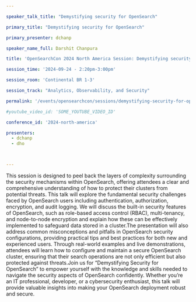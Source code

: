 ```yaml
---

speaker_talk_title: "Demystifying security for OpenSearch"

primary_title: "Demystifying security for OpenSearch"

primary_presenter: dchanp

speaker_name_full: Darshit Chanpura

title: 'OpenSearchCon 2024 North America Session: Demystifying security for OpenSearch'

session_time: '2024-09-24 - 2:20pm-3:00pm' 

session_room: 'Continental BR 1-3' 

session_track: "Analytics, Observability, and Security"

permalink: '/events/opensearchcon/sessions/demystifying-security-for-opensearch.html' 

#youtube_video_id: 'SOME_YOUTUBE_VIDEO_ID' 

conference_id: '2024-north-america' 

presenters: 
  - dchanp 
  - dho 



---
```

This session is designed to peel back the layers of complexity surrounding the security mechanisms within OpenSearch, offering attendees a clear and comprehensive understanding of how to protect their clusters from potential threats.
This talk will explore the fundamental security challenges faced by OpenSearch users including authentication, authorization, encryption, and audit logging. We will discuss the built-in security features of OpenSearch, such as role-based access control (RBAC), multi-tenancy, and node-to-node encryption and explain how these can be effectively implemented to safeguard data stored in a cluster.The presentation will also address common misconceptions and pitfalls in OpenSearch security configurations, providing practical tips and best practices for both new and experienced users. Through real-world examples and live demonstrations, attendees will learn how to configure and maintain a secure OpenSearch cluster, ensuring that their search operations are not only efficient but also protected against threats.Join us for “Demystifying Security for OpenSearch” to empower yourself with the knowledge and skills needed to navigate the security aspects of OpenSearch confidently. Whether you’re an IT professional, developer, or a cybersecurity enthusiast, this talk will provide valuable insights into making your OpenSearch deployment robust and secure.

